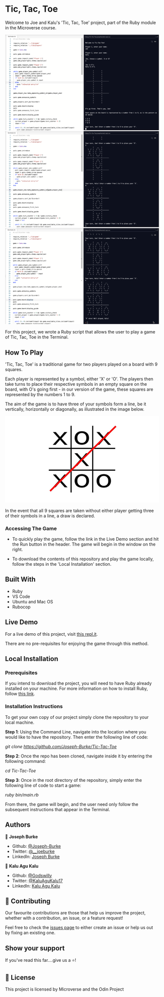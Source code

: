 # Tic, Tac, Toe

Welcome to Joe and Kalu's 'Tic, Tac, Toe' project, part of the Ruby module in the Microverse course.

!['Tic, Tac, Toe' Screenshot 1](./assets/screenshots/tic_tac_toe_screenshot_1.png)
!['Tic, Tac, Toe' Screenshot 2](./assets/screenshots/tic_tac_toe_screenshot_2.png)
!['Tic, Tac, Toe' Screenshot 3](./assets/screenshots/tic_tac_toe_screenshot_3.png)

For this project, we wrote a Ruby script that allows the user to play a game of Tic, Tac, Toe in the Terminal.

## How To Play

'Tic, Tac, Toe' is a traditional game for two players played on a board with 9 squares.

Each player is represented by a symbol, either 'X' or 'O'. The players then take turns to place their respective symbols in an empty square on the board, with O's going first - in our version of the game, these squares are represented by the numbers 1 to 9.

The aim of the game is to have three of your symbols form a line, be it vertically, horizontally or diagonally, as illustrated in the image below.

![A Winning Combination of Tic, Tac, Toe](./assets/game_instructions_image.jpg)

In the event that all 9 squares are taken without either player getting three of their symbols in a line, a draw is declared.

### Accessing The Game

- To quickly play the game, follow the link in the Live Demo section and hit the Run button in the header. The game will begin in the window on the right.

- To download the contents of this repository and play the game locally, follow the steps in the 'Local Installation' section.

## Built With

-   Ruby
-   VS Code
-   Ubuntu and Mac OS
-   Rubocop

## Live Demo

For a live demo of this project, visit [this repl.it](https://repl.it/@JosephBurke2/Tic-Tac-Toe#bin/main.rb).

There are no pre-requisites for enjoying the game through this method.

## Local Installation

### Prerequisites

If you intend to download the project, you will need to have Ruby already installed on your machine. For more information on how to install Ruby, follow [this link](https://www.ruby-lang.org/en/downloads/).

### Installation Instructions

To get your own copy of our project simply clone the repository to your local machine.

**Step 1**: Using the Command Line, navigate into the location where you would like to have the repository. Then enter the following line of code:

_git clone <https://github.com/Joseph-Burke/Tic-Tac-Toe>_

**Step 2**: Once the repo has been cloned, navigate inside it by entering the following command:

_cd Tic-Tac-Toe_

**Step 3**: Once in the root directory of the repository, simply enter the following line of code to start a game:

_ruby bin/main.rb_

From there, the game will begin, and the user need only follow the subsequent instructions that appear in the Terminal.

## Authors

👤 **Joseph Burke**
- Github: [@Joseph-Burke](https://github.com/Joseph-Burke)
- Twitter: [@__joeburke](https://twitter.com/__joeburke)
- LinkedIn: [Joseph Burke](https://www.linkedin.com/in/joseph-burke-b7a8261a5)

👤 **Kalu Agu Kalu**

- Github: [@Godswilly](https://github.com/Godswilly)
- Twitter: [@KaluAguKalu17](https://twitter.com/KaluAguKalu17)
- LinkedIn: [Kalu Agu Kalu](https://www.linkedin.com/in/kalu-agu-kalu/)

## 🤝 Contributing

Our favourite contributions are those that help us improve the project, whether with a contribution, an issue, or a feature request!

Feel free to check the [issues page](https://github.com/Joseph-Burke/Tic-Tac-Toe/issues) to either create an issue or help us out by fixing an existing one.

## Show your support

If you've read this far....give us a ⭐️!

## 📝 License

This project is licensed by Microverse and the Odin Project
